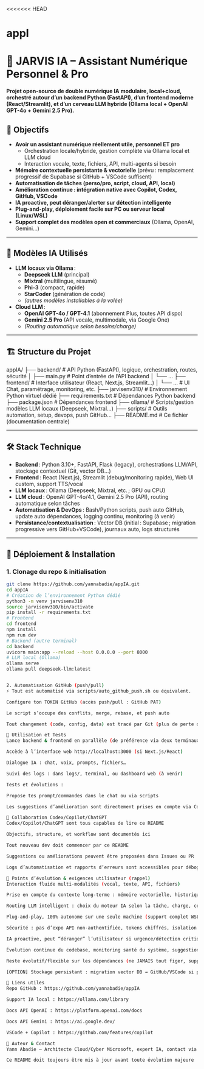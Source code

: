 <<<<<<< HEAD
# appI
# 🤖 JARVIS IA – Assistant Numérique Personnel & Pro

**Projet open-source de double numérique IA modulaire, local+cloud, orchestré autour d’un backend Python (FastAPI), d’un frontend moderne (React/Streamlit), et d’un cerveau LLM hybride (Ollama local + OpenAI GPT-4o + Gemini 2.5 Pro).**

## 🚀 Objectifs

- **Avoir un assistant numérique réellement utile, personnel ET pro**
    - Orchestration locale/hybride, gestion complète via Ollama local et LLM cloud
    - Interaction vocale, texte, fichiers, API, multi-agents si besoin
- **Mémoire contextuelle persistante & vectorielle** (prévu : remplacement progressif de Supabase si GitHub + VSCode suffisent)
- **Automatisation de tâches (perso/pro, script, cloud, API, local)**
- **Amélioration continue : intégration native avec Copilot, Codex, GitHub, VSCode**
- **IA proactive, peut déranger/alerter sur détection intelligente**
- **Plug-and-play, déploiement facile sur PC ou serveur local (Linux/WSL)**
- **Support complet des modèles open et commerciaux** (Ollama, OpenAI, Gemini…)

---

## 🧠 Modèles IA Utilisés

- **LLM locaux via Ollama** :
    - **Deepseek LLM** (principal)
    - **Mixtral** (multilingue, résumé)
    - **Phi-3** (compact, rapide)
    - **StarCoder** (génération de code)
    - *(autres modèles installables à la volée)*
- **Cloud LLM** :
    - **OpenAI GPT-4o / GPT-4.1** (abonnement Plus, toutes API dispo)
    - **Gemini 2.5 Pro** (API vocale, multimodale, via Google One)
    - *(Routing automatique selon besoins/charge)*

---

## 🏗️ Structure du Projet

appIA/
├── backend/ # API Python (FastAPI), logique, orchestration, routes, sécurité
│ ├── main.py # Point d’entrée de l’API backend
│ └── ...
├── frontend/ # Interface utilisateur (React, Next.js, Streamlit…)
│ └── ... # UI Chat, paramétrage, monitoring, etc.
├── jarvisenv310/ # Environnement Python virtuel dédié
├── requirements.txt # Dépendances Python backend
├── package.json # Dépendances frontend
├── ollama/ # Scripts/gestion modèles LLM locaux (Deepseek, Mixtral…)
├── scripts/ # Outils automation, setup, devops, push GitHub…
├── README.md # Ce fichier (documentation centrale)


---

## 🛠️ Stack Technique

- **Backend** : Python 3.10+, FastAPI, Flask (legacy), orchestrations LLM/API, stockage contextuel (Git, vector DB…)
- **Frontend** : React (Next.js), Streamlit (debug/monitoring rapide), Web UI custom, support TTS/vocal
- **LLM locaux** : Ollama (Deepseek, Mixtral, etc. ; GPU ou CPU)
- **LLM cloud** : OpenAI GPT-4o/4.1, Gemini 2.5 Pro (API), routing automatique selon tâches
- **Automatisation & DevOps** : Bash/Python scripts, push auto GitHub, update auto dépendances, logging continu, monitoring (à venir)
- **Persistance/contextualisation** : Vector DB (initial : Supabase ; migration progressive vers GitHub+VSCode), journaux auto, logs structurés

---

## 🔄 Déploiement & Installation

### 1. **Clonage du repo & initialisation**

```bash
git clone https://github.com/yannabadie/appIA.git
cd appIA
# Création de l’environnement Python dédié
python3 -m venv jarvisenv310
source jarvisenv310/bin/activate
pip install -r requirements.txt
# Frontend
cd frontend
npm install
npm run dev
# Backend (autre terminal)
cd backend
uvicorn main:app --reload --host 0.0.0.0 --port 8000
# LLM local (Ollama)
ollama serve
ollama pull deepseek-llm:latest


2. Automatisation GitHub (push/pull)
⚡️ Tout est automatisé via scripts/auto_github_push.sh ou équivalent.

Configure ton TOKEN GitHub (accès push/pull : GitHub PAT)

Le script s’occupe des conflits, merge, rebase, et push auto

Tout changement (code, config, data) est tracé par Git (plus de perte de contexte)

🏢 Utilisation et Tests
Lance backend & frontend en parallèle (de préférence via deux terminaux)

Accède à l’interface web http://localhost:3000 (si Next.js/React)

Dialogue IA : chat, voix, prompts, fichiers…

Suivi des logs : dans logs/, terminal, ou dashboard web (à venir)

Tests et évolutions :

Propose tes prompt/commandes dans le chat ou via scripts

Les suggestions d’amélioration sont directement prises en compte via Codex/Copilot (voir ci-dessous)

🤝 Collaboration Codex/Copilot/ChatGPT
Codex/Copilot/ChatGPT sont tous capables de lire ce README

Objectifs, structure, et workflow sont documentés ici

Tout nouveau dev doit commencer par ce README

Suggestions ou améliorations peuvent être proposées dans Issues ou PR

Logs d’automatisation et rapports d’erreurs sont accessibles pour débogage/évolution

🔔 Points d’évolution & exigences utilisateur (rappel)
Interaction fluide multi-modalités (vocal, texte, API, fichiers)

Prise en compte du contexte long-terme : mémoire vectorielle, historique, journal utilisateur

Routing LLM intelligent : choix du moteur IA selon la tâche, charge, coût, confidentialité

Plug-and-play, 100% autonome sur une seule machine (support complet WSL/Windows/Linux)

Sécurité : pas d’expo API non-authentifiée, tokens chiffrés, isolation du venv

IA proactive, peut “déranger” l’utilisateur si urgence/détection critique

Évolution continue du codebase, monitoring santé du système, suggestions IA

Reste évolutif/flexible sur les dépendances (ne JAMAIS tout figer, support des dernières versions)

[OPTION] Stockage persistant : migration vector DB → GitHub/VSCode si possible

🔗 Liens utiles
Repo GitHub : https://github.com/yannabadie/appIA

Support IA local : https://ollama.com/library

Docs API OpenAI : https://platform.openai.com/docs

Docs API Gemini : https://ai.google.dev/

VSCode + Copilot : https://github.com/features/copilot

📝 Auteur & Contact
Yann Abadie — Architecte Cloud/Cyber Microsoft, expert IA, contact via GitHub

Ce README doit toujours être mis à jour avant toute évolution majeure

